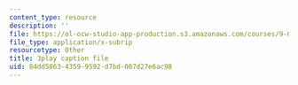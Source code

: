 ```yaml
---
content_type: resource
description: ''
file: https://ol-ocw-studio-app-production.s3.amazonaws.com/courses/9-00sc-introduction-to-psychology-fall-2011/84dd586343599592d7bd007d27e6ac98_t73rjeOj0eY.srt
file_type: application/x-subrip
resourcetype: Other
title: 3play caption file
uid: 84dd5863-4359-9592-d7bd-007d27e6ac98
---
```


